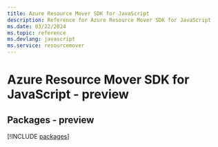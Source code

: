 ```yaml
---
title: Azure Resource Mover SDK for JavaScript
description: Reference for Azure Resource Mover SDK for JavaScript
ms.date: 03/22/2024
ms.topic: reference
ms.devlang: javascript
ms.service: resourcemover
---
```

# Azure Resource Mover SDK for JavaScript - preview
## Packages - preview
[!INCLUDE [packages](resource-mover-index.md)]